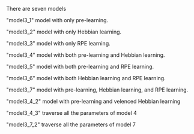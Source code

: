 There are seven models

"model3_1"
model with only pre-learning.

"model3_2"
model with only Hebbian learning.

"model3_3"
model with only RPE learning.

"model3_4"
model with both pre-learning and Hebbian learning.

"model3_5"
model with both pre-learning and RPE learning.

"model3_6"
model with both Hebbian learning and RPE learning.

"model3_7"
model with pre-learning, Hebbian learning, and RPE learning.

"model3_4_2"
model with pre-learning and velenced Hebbian learning

"model3_4_3"
traverse all the parameters of model 4

"model3_7_2"
traverse all the parameters of model 7